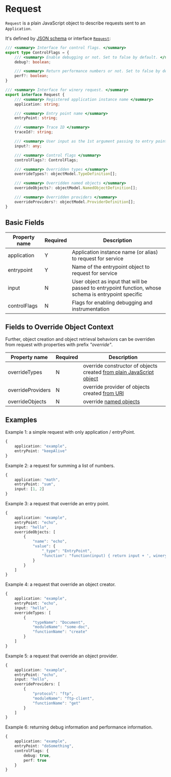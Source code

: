 # Request

`Request` is a plain JavaScript object to describe requests sent to an `Application`.

It's defined by [JSON schema](../../schema/request.schema.json) or interface [`Request`](../../lib/wire.ts):

```ts
/// <summary> Interface for control flags. </summary>
export type ControlFlags = {
    /// <summary> Enable debugging or not. Set to false by default. </summary>
    debug?: boolean;

    /// <summary> Return performance numbers or not. Set to false by default. </summary>
    perf?: boolean;
}

/// <summary> Interface for winery request. </summary>
export interface Request {
    /// <summary> Registered application instance name </summary>
    application: string;

    /// <summary> Entry point name </summary>
    entryPoint: string;

    /// <summary> Trace ID </summary>
    traceId?: string;

    /// <summary> User input as the 1st argument passing to entry point function </summary>
    input?: any;

    /// <summary> Control flags </summary>
    controlFlags?: ControlFlags;

    /// <summary> Overridden types </summary>
    overrideTypes?: objectModel.TypeDefinition[];

    /// <summary> Overridden named objects </summary>
    overrideObjects?: objectModel.NamedObjectDefinition[];

    /// <summary> Overridden providers </summary>
    overrideProviders?: objectModel.ProviderDefinition[];
}
```
## Basic Fields
| Property name |  Required | Description                                                 |
|---------------|-----------|-------------------------------------------------------------|
| application   | Y         | Application instance name (or alias) to request for service |
| entrypoint    | Y         | Name of the entrypoint object to request for service        |
| input         | N         | User object as input that will be passed to entrypoint function, whose schema is entrypoint specific |
| controlFlags  | N         | Flags for enabling debugging and instrumentation |
 
## Fields to Override Object Context
Further, object creation and object retrieval behaviors can be overriden from request with properties with prefix *"override"*. 

| Property name     | Required | Description |
|-------------------|----------|-------------|
| overrideTypes     | N        | override constructor of objects created [from plain JavaScript object](./object-context.md#from-plain-javascript-object) |
| overrideProviders | N        | override provider of objects created [from URI](./object-context.md#from-uri) |
| overrideObjects   | N        | override [named objects](./object-context.md#named-object) |


## Examples

Example 1: a simple request with only application / entryPoint.
```ts
{
    application: "example",
    entryPoint: "keepAlive"
}
```

Example 2: a request for summing a list of numbers.
```ts
{
    application: "math",
    entryPoint: "sum",
    input: [1, 2]
}
```

Example 3: a request that override an entry point.
```ts
{
    application: "example",
    entryPoint: "echo",
    input: "hello",
    overrideObjects: [
        {
            "name": "echo",
            "value": {
                "_type": "EntryPoint",
                "function": "function(input) { return input + ', winery'; }"
            }
        }
    ]
}
```

Example 4: a request that override an object creator.
```ts
{
    application: "example",
    entryPoint: "echo",
    input: "hello",
    overrideTypes: [
        {
            "typeName": "Document",
            "moduleName": "some-doc",
            "functionName": "create"
        }
    ]
}
```


Example 5: a request that override an object provider.
```ts
{
    application: "example",
    entryPoint: "echo",
    input: "hello",
    overrideProviders: [
        {
            "protocol": "ftp",
            "moduleName": "ftp-client",
            "functionName": "get"
        }
    ]
}
```

Example 6: returning debug information and performance information.
```ts
{
    application: "example",
    entryPoint: "doSomething",
    controlFlags: {
        debug: true,
        perf: true
    }
}
```